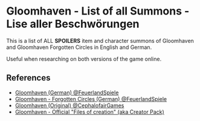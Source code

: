 # Gloomhaven - List of all Summons - Lise aller Beschwörungen
This is a list of ALL **SPOILERS** item and character summons of Gloomhaven and Gloomhaven Forgotten Circles in English and German.

Useful when researching on both versions of the game online.

## References
- [Gloomhaven (German) @FeuerlandSpiele](http://www.feuerland-spiele.de/spiele/gloomhaven.php)
- [Gloomhaven - Forgotten Circles (German) @FeuerlandSpiele](http://www.feuerland-spiele.de/spiele/gloomhaven_fc.php?show=dwl)
- [Gloomhaven (Original) @CephalofairGames](https://www.cephalofair.com/gloomhaven)
- [Gloomhaven - Official "Files of creation" (aka Creator Pack)](https://boardgamegeek.com/thread/1733586/files-creation)

